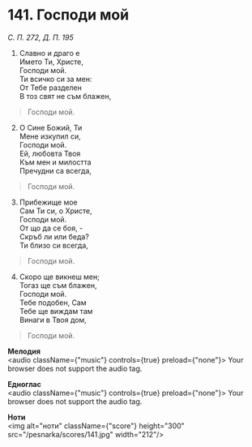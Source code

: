 # 141. Господи мой

_С. П. 272, Д. П. 195_

1. Славно и драго е  
Името Ти, Христе,  
Господи мой.  
Ти всичко си за мен:  
От Тебе разделен  
В тоз свят не съм блажен,  

> Господи мой.  

2. О Сине Божий, Ти  
Мене изкупил си,  
Господи мой.  
Ей, любовта Твоя  
Към мен и милостта  
Пречудни са всегда,  

> Господи мой.  

3. Прибежище мое  
Сам Ти си, о Христе,  
Господи мой.  
От що да се боя, -  
Скръб ли или беда?  
Ти близо си всегда,  

> Господи мой.  

4. Скоро ще викнеш мен;  
Тогаз ще съм блажен,  
Господи мой.  
Тебе подобен, Сам  
Тебе ще виждам там  
Винаги в Твоя дом,  

> Господи мой.

**Мелодия**  
<audio className={"music"} controls={true} preload={"none"}>
    <source src="/pesnarka/mp3/141.mp3" type="audio/mpeg"/>
    Your browser does not support the audio tag.
</audio>

**Едноглас**  
<audio className={"music"} controls={true} preload={"none"}>
    <source src="/pesnarka/transp/141.mp3" type="audio/mpeg"/>
    Your browser does not support the audio tag.
</audio>

**Ноти**  
<img alt="ноти" className={"score"} height="300" src="/pesnarka/scores/141.jpg" width="212"/>
